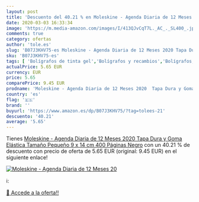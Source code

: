 ```yaml
---
layout: post
title: 'Descuento del 40.21 % en Moleskine - Agenda Diaria de 12 Meses 20'
date: 2020-03-03 16:33:34
image: 'https://m.media-amazon.com/images/I/413QJvCqT7L._AC_._SL400_.jpg'
comments: true
category: ofertas
author: 'tole.es'
slug: 'B07J3KHV75-es Moleskine - Agenda Diaria de 12 Meses 2020 Tapa Dura y...'
sku: 'B07J3KHV75-es'
tags: [ 'Bolígrafos de tinta gel','Bolígrafos y recambios','Bolígrafos, lápices y útiles de escritura','Oficina y papelería','Recambios para bolígrafos y plumas','moleskine', ]
actualPrice: 5.65 EUR
currency: EUR
price: 5.65
comparePrice: 9.45 EUR
prodname: 'Moleskine - Agenda Diaria de 12 Meses 2020  Tapa Dura y Goma Elástica  Tamaño Pequeño 9 x 14 cm  400 Páginas  Negro'
country: 'es'
flag: '🇪🇸'
brand: ''
buyurl: 'https://www.amazon.es/dp/B07J3KHV75/?tag=tolees-21'
descuento: '40.21'
average: '5.65'
---
```


Tienes [Moleskine - Agenda Diaria de 12 Meses 2020  Tapa Dura y Goma Elástica  Tamaño Pequeño 9 x 14 cm  400 Páginas  Negro](https://www.amazon.es/dp/B07J3KHV75/?tag=tolees-21) con un 40.21 % de descuento con precio de oferta de 5.65 EUR (original: 9.45 EUR) en el siguiente enlace!

[![Moleskine - Agenda Diaria de 12 Meses 20](https://m.media-amazon.com/images/I/413QJvCqT7L._AC_._SL400_.jpg)](https://www.amazon.es/dp/B07J3KHV75/?tag=tolees-21)

ℹ️:


[🛒 Accede a la oferta!!](https://www.amazon.es/dp/B07J3KHV75/?tag=tolees-21)
